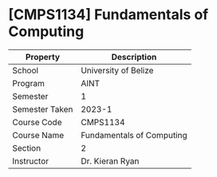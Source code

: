 # [CMPS1134] Fundamentals of Computing

| Property       | Description               |
| -------------- | ------------------------- |
| School         | University of Belize      |
| Program        | AINT                      |
| Semester       | 1                         |
| Semester Taken | 2023-1                    |
| Course Code    | CMPS1134                  |
| Course Name    | Fundamentals of Computing |
| Section        | 2                         |
| Instructor     | Dr. Kieran Ryan           |
